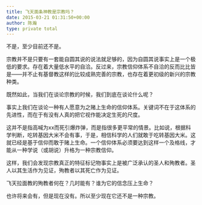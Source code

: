 ```yaml
---
title: 飞天面条神教是宗教吗？
date: 2015-03-21 01:31:50+00:00
author: 陈瀚
type: private total
---
```

不是，至少目前还不是。  
  
宗教并不是只要有一套能自圆其说的说法就足够的，因为自圆其说事实上是一个极低的要求。存在着大量低水平的自洽。反过来，宗教信仰体系不自洽的反而比比皆是——并不止有基督教这样的比较成熟完善的宗教，也存在着更初级的新兴的宗教种类。  
  
既然如此，当我们在谈论宗教的时候，我们到底在谈论什么呢？  
  
事实上我们在谈论一种有人愿意为之赌上生命的信仰体系。关键词不在于这体系的先进性，而在于有没有人真的把它视作能决定生死的尺度。  
  
这并不是指高喊为xx而死引爆炸弹，而是指很多更平常的情景。比如说，根据科学判断，吃转基因大米不会有事，于是，相信科学的人们就敢于吃转基因大米。这就已经是基于信仰而敢于赌上生命。一个信仰体系必须要达到这样一个及格线，才能从一种学说（或胡说）升格为一种宗教信仰。  
  
这样，我们会发现宗教真正的特征标记物事实上是被广泛承认的圣人和殉教者。圣人以其生活作为见证，殉教者以其死亡作为见证。  
  
飞天拉面教的殉教者何在？几时能有？谁为它的信念压上生命？  
  
也许将来会有，但是现在没有。所以至少现在它还不是一种宗教。
